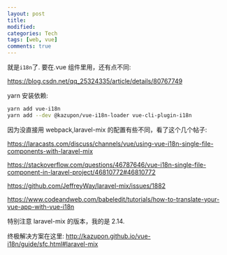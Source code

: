 ```yaml
---
layout: post
title:
modified:
categories: Tech
tags: [web, vue]
comments: true
---
```


就是`i18n`了. 要在.vue 组件里用，还有点不同:

<https://blog.csdn.net/qq_25324335/article/details/80767749>

yarn 安装依赖:

```sh
yarn add vue-i18n
yarn add --dev @kazupon/vue-i18n-loader vue-cli-plugin-i18n
```

因为没直接用 webpack,laravel-mix 的配置有些不同，看了这个几个帖子:

<https://laracasts.com/discuss/channels/vue/using-vue-i18n-single-file-components-with-laravel-mix>

<https://stackoverflow.com/questions/46787646/vue-i18n-single-file-component-in-laravel-project/46810772#46810772>

<https://github.com/JeffreyWay/laravel-mix/issues/1882>

<https://www.codeandweb.com/babeledit/tutorials/how-to-translate-your-vue-app-with-vue-i18n>

特别注意 laravel-mix 的版本，我的是 2.14.

终极解决方案在这里:
<http://kazupon.github.io/vue-i18n/guide/sfc.html#laravel-mix>
